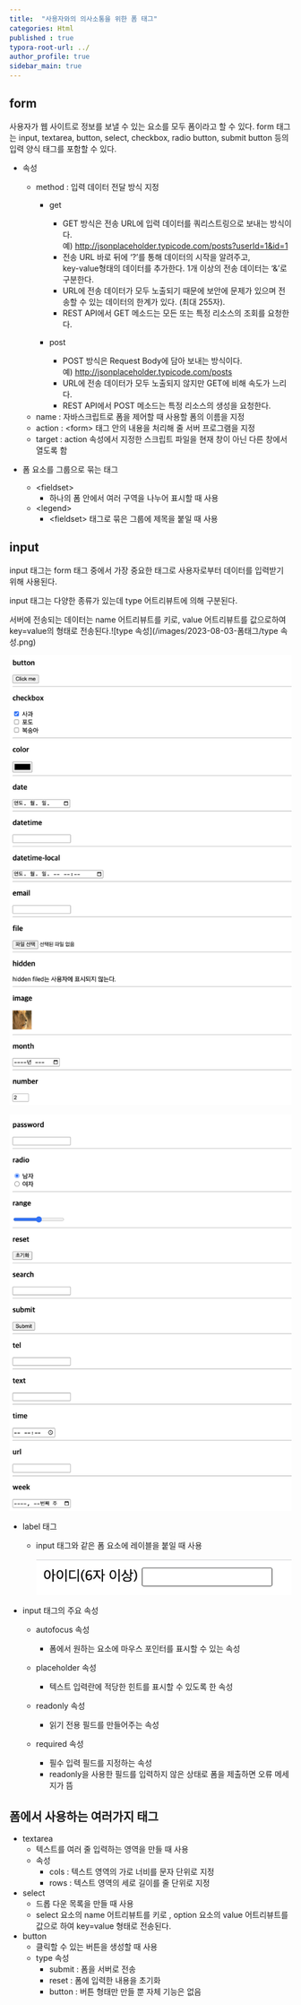 ```yaml
---
title:  "사용자와의 의사소통을 위한 폼 태그"
categories: Html
published : true
typora-root-url: ../
author_profile: true
sidebar_main: true
---
```

## form
사용자가 웹 사이트로 정보를 보낼 수 있는 요소를 모두 폼이라고 할 수 있다.
form 태그는 input, textarea, button, select, checkbox, radio button, submit button 등의 입력 양식 태그를 포함할 수 있다.
- 속성
    - method : 입력 데이터 전달 방식 지정
        - get
            - GET 방식은 전송 URL에 입력 데이터를 쿼리스트링으로 보내는 방식이다.<br>예) http://jsonplaceholder.typicode.com/posts?userId=1&id=1
            - 전송 URL 바로 뒤에 ‘?’를 통해 데이터의 시작을 알려주고, <br>key-value형태의 데이터를 추가한다. 1개 이상의 전송 데이터는 ‘&’로 구분한다.
            - URL에 전송 데이터가 모두 노출되기 때문에 보안에 문제가 있으며 전송할 수 있는 데이터의 한계가 있다. (최대 255자).
            - REST API에서 GET 메소드는 모든 또는 특정 리소스의 조회를 요청한다.

        - post
            - POST 방식은 Request Body에 담아 보내는 방식이다.
            <br>예) http://jsonplaceholder.typicode.com/posts
            - URL에 전송 데이터가 모두 노출되지 않지만 GET에 비해 속도가 느리다.
            - REST API에서 POST 메소드는 특정 리소스의 생성을 요청한다.
    - name : 자바스크립트로 폼을 제어할 때 사용할 폼의 이름을 지정
    - action : \<form> 태그 안의 내용을 처리해 줄 서버 프로그램을 지정
    - target : action 속성에서 지정한 스크립트 파일을 현재 창이 아닌 다른 창에서 열도록 함


- 폼 요소를 그룹으로 묶는 태그
    - \<fieldset>
        - 하나의 폼 안에서 여러 구역을 나누어 표시할 때 사용
    - \<legend>
        - \<fieldset> 태그로 묶은 그룹에 제목을 붙일 때 사용

## input
input 태그는 form 태그 중에서 가장 중요한 태그로 사용자로부터 데이터를 입력받기 위해 사용된다.

input 태그는 다양한 종류가 있는데 type 어트리뷰트에 의해 구분된다.   

서버에 전송되는 데이터는 name 어트리뷰트를 키로, value 어트리뷰트를 값으로하여 key=value의 형태로 전송된다.![type 속성](/images/2023-08-03-폼태그/type 속성.png)
<script src="https://gist.github.com/qwp0/042d6e71616ce5817455f12a8c9eff56.js"></script>

![input1](/images/2023-08-03-Form/input1.png)

![input2](/images/2023-08-03-Form/input2.png)

- label 태그

  - input 태그와 같은 폼 요소에 레이블을 붙일 때 사용

    <script src="https://gist.github.com/qwp0/07fcced9825aa559fe0f158849aa5791.js"></script>					

    <script src="https://gist.github.com/qwp0/be121010931ca825adba48c1a415531a.js"></script>

    ![label](/images/2023-08-03-Form/label.png)

- input 태그의 주요 속성

  - autofocus 속성	

    - 폼에서 원하는 요소에 마우스 포인터를 표시할 수 있는 속성

  - placeholder 속성

    - 텍스트 입력란에 적당한 힌트를 표시할 수 있도록 한 속성

  - readonly 속성

    - 읽기 전용 필드를 만들어주는 속성

  - required 속성

    - 필수 입력 필드를 지정하는 속성
    - readonly을 사용한 필드를 입력하지 않은 상태로 폼을 제출하면 오류 메세지가 뜸

     

## 폼에서 사용하는 여러가지 태그

- textarea
  - 텍스트를 여러 줄 입력하는 영역을 만들 때 사용
  - 속성
    - cols : 텍스트 영역의 가로 너비를 문자 단위로 지정
    - rows : 텍스트 영역의 세로 길이를 줄 단위로 지정
- select
  - 드롭 다운 목록을 만들 때 사용
  - select 요소의 name 어트리뷰트를 키로 , option 요소의 value 어트리뷰트를 값으로 하여 key=value 형태로 전송된다.
- button
  - 클릭할 수 있는 버튼을 생성할 때 사용
  - type 속성
    - submit : 폼을 서버로 전송
    - reset : 폼에 입력한 내용을 초기화
    - button : 버튼 형태만 만들 뿐 자체 기능은 없음 
